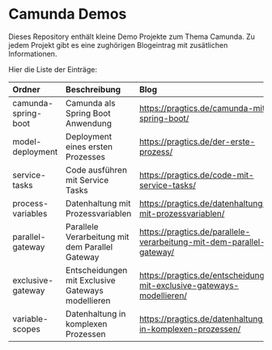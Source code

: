 # Camunda Demos

Dieses Repository enthält kleine Demo Projekte zum Thema Camunda. Zu jedem Projekt gibt es eine zughörigen Blogeintrag mit zusätlichen Informationen.

Hier die Liste der Einträge:

|Ordner|Beschreibung|Blog|
|:---|:---|:---|
|camunda-spring-boot|Camunda als Spring Boot Anwendung|https://pragtics.de/camunda-mit-spring-boot/|
|model-deployment|Deployment eines ersten Prozesses|https://pragtics.de/der-erste-prozess/|
|service-tasks|Code ausführen mit Service Tasks|https://pragtics.de/code-mit-service-tasks/|
|process-variables|Datenhaltung mit Prozessvariablen|https://pragtics.de/datenhaltung-mit-prozessvariablen/|
|parallel-gateway|Parallele Verarbeitung mit dem Parallel Gateway|https://pragtics.de/parallele-verarbeitung-mit-dem-parallel-gateway/|
|exclusive-gateway|Entscheidungen mit Exclusive Gateways modellieren|https://pragtics.de/entscheidungen-mit-exclusive-gateways-modellieren/|
|variable-scopes|Datenhaltung in komplexen Prozessen|https://pragtics.de/datenhaltung-in-komplexen-prozessen/|